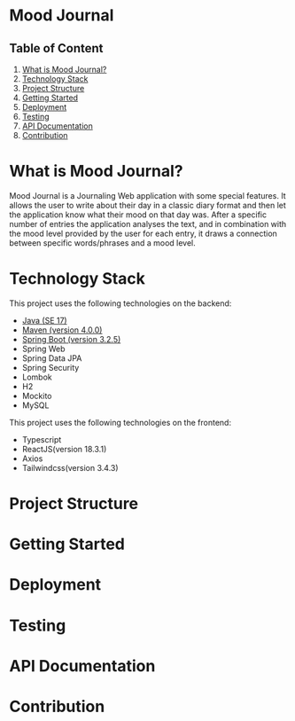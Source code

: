 <h1> Mood Journal </h1>

<h2>Table of Content</h2>
<ol>
    <li><a href="#subject1">What is Mood Journal?</a></li>
    <li><a href="#subject2">Technology Stack</a></li>
    <li><a href="#subject3">Project Structure</a></li>
    <li><a href="#subject4">Getting Started</a></li>
    <li><a href="#subject5">Deployment</a></li>
    <li><a href="#subject6">Testing</a></li>
    <li><a href="#subject7">API Documentation</a></li>
    <li><a href="#subject8">Contribution</a></li>
</ol>

<h1 id="subject1"> What is Mood Journal? </h1>
<p> Mood Journal is a Journaling Web application with some special features. It allows the user to write about their day in a classic diary format and then let the application know what their mood on that day was. After a specific number of entries the application analyses the text, and in combination with the mood level provided by the user for each entry, it draws a connection between specific words/phrases and a mood level. </p>

<h1 id="subject2">Technology Stack</h2>

This project uses the following technologies on the backend:

* [Java (SE 17)](https://openjdk.org/projects/jdk/17/)
* [Maven (version 4.0.0)](https://maven.apache.org/ref/4.0.0-alpha-9/)
* [Spring Boot (version 3.2.5)](https://docs.spring.io/spring-boot/docs/current/reference/html/getting-started.html)
* Spring Web
* Spring Data JPA
* Spring Security
* Lombok
* H2 
* Mockito
* MySQL

This project uses the following technologies on the frontend:

* Typescript
* ReactJS(version 18.3.1)
* Axios
* Tailwindcss(version 3.4.3)

<h1 id="subject3">Project Structure</h1>

<h1 id="subject4">Getting Started</h1>

<h1 id="subject5">Deployment</h1>

<h1 id="subject6">Testing</h1>

<h1 id="subject7">API Documentation</h1>

<h1 id="subject8">Contribution</h1>
